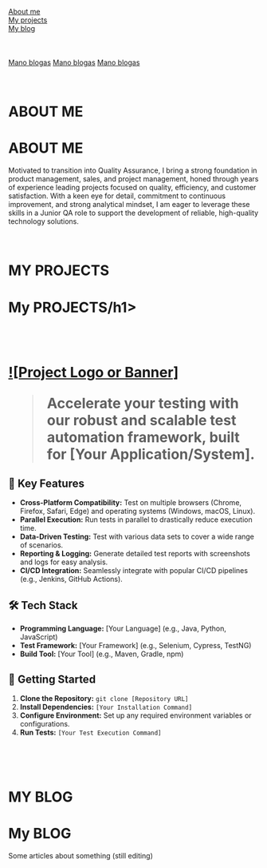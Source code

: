 

[About me](#ABOUT-ME)  
[My projects](#MY-PROJECTS)  
[My blog](#MY-BLOG)  
<br><br><br>
<a href="#about-me">Mano blogas</a>
<a href="#my-projects">Mano blogas</a>
<a href="#my-blog">Mano blogas</a>
<br><br><br>
# ABOUT ME

<h1 id="ABOUT-ME">ABOUT ME</h1>

   
Motivated to transition into Quality Assurance, I bring a strong foundation in product management, sales, and project management, honed through years of experience leading projects focused on quality, efficiency, and customer satisfaction. With a keen eye for detail, commitment to continuous improvement, and strong analytical mindset, I am eager to leverage these skills in a Junior QA role to support the development of reliable, high-quality technology solutions.
<br><br><br>
# MY PROJECTS
<h1 id="my-projects" >My PROJECTS/h1>
<br><br><br>







[![Project Logo or Banner]](link-to-image)

> Accelerate your testing with our robust and scalable test automation framework, built for [Your Application/System].

## 🚀 Key Features

* **Cross-Platform Compatibility:**  Test on multiple browsers (Chrome, Firefox, Safari, Edge) and operating systems (Windows, macOS, Linux).
* **Parallel Execution:**  Run tests in parallel to drastically reduce execution time.
* **Data-Driven Testing:**  Test with various data sets to cover a wide range of scenarios.
* **Reporting & Logging:**  Generate detailed test reports with screenshots and logs for easy analysis.
* **CI/CD Integration:**  Seamlessly integrate with popular CI/CD pipelines (e.g., Jenkins, GitHub Actions).

## 🛠️ Tech Stack

* **Programming Language:**  [Your Language] (e.g., Java, Python, JavaScript)
* **Test Framework:**  [Your Framework] (e.g., Selenium, Cypress, TestNG)
* **Build Tool:**  [Your Tool] (e.g., Maven, Gradle, npm)

## 🏁 Getting Started

1. **Clone the Repository:** `git clone [Repository URL]`
2. **Install Dependencies:** `[Your Installation Command]`
3. **Configure Environment:**  Set up any required environment variables or configurations.
4. **Run Tests:** `[Your Test Execution Command]`


   
<br><br><br>
# MY BLOG

<h1 id="my-blog" >My BLOG</h1>

Some articles about something (still editing)
